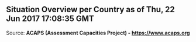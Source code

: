 ## Situation Overview per Country as of Thu, 22 Jun 2017 17:08:35 GMT

Source: **ACAPS (Assessment Capacities Project) - https://www.acaps.org**